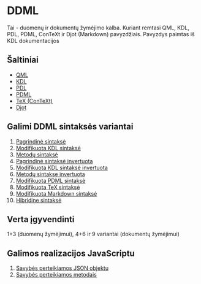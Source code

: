 # DDML

Tai - duomenų ir dokumentų žymėjimo kalba. Kuriant remtasi QML, KDL, PDL, PDML, ConTeXt ir Djot (Markdown) pavyzdžiais. Pavyzdys paimtas iš KDL dokumentacijos

## Šaltiniai

* [QML](doc/qml.md)
* [KDL](doc/kdl.md)
* [PDL](doc/pml.md)
* [PDML](doc/pdml.md)
* [TeX (ConTeXt)](doc/tex.md)
* [Djot](doc/djot.md)

## Galimi DDML sintaksės variantai

1. [Pagrindinė sintaksė](doc/var01.md)
2. [Modifikuota KDL sintaksė](doc/var02.md)
3. [Metodų sintaksė](doc/var03.md)
4. [Pagrindinė sintaksė invertuota](doc/var04.md)
5. [Modifikuota KDL sintaksė invertuota](doc/var05.md)
6. [Metodų sintakse invertuota](doc/var06.md)
7. [Modifikuota PDML sintaksė](doc/var07.md)
8. [Modifikuota TeX sintaksė](doc/var08.md)
9. [Modifikuota Markdown sintaksė](doc/var09.md)
10. [Hibridine sintaksė](doc/var10.md)

## Verta įgyvendinti

1+3 (duomenų žymėjimui), 4+6 ir 9 variantai (dokumentų  žymėjimui)

## Galimos realizacijos JavaScriptu

1. [Savybės perteikiamos JSON objektu](doc/js01.md)
2. [Savybės perteikiamos metodais](doc/js02.md)
